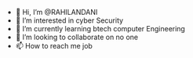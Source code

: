 - 👋 Hi, I’m @RAHILANDANI
- 👀 I’m interested in cyber Security
- 🌱 I’m currently learning btech computer Engineering
- 💞️ I’m looking to collaborate on no one
- 📫 How to reach me job

<!---
RAHILANDANI/RAHILANDANI is a ✨ special ✨ repository because its `README.md` (this file) appears on your GitHub profile.
You can click the Preview link to take a look at your changes.
--->
